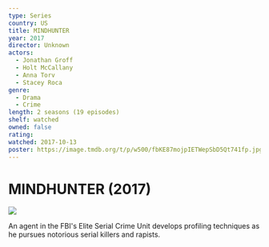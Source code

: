```yaml
---
type: Series
country: US
title: MINDHUNTER
year: 2017
director: Unknown
actors:
  - Jonathan Groff
  - Holt McCallany
  - Anna Torv
  - Stacey Roca
genre:
  - Drama
  - Crime
length: 2 seasons (19 episodes)
shelf: watched
owned: false
rating:
watched: 2017-10-13
poster: https://image.tmdb.org/t/p/w500/fbKE87mojpIETWepSbD5Qt741fp.jpg
---
```


# MINDHUNTER (2017)

![](https://image.tmdb.org/t/p/w500/fbKE87mojpIETWepSbD5Qt741fp.jpg)

An agent in the FBI's Elite Serial Crime Unit develops profiling techniques as he pursues notorious serial killers and rapists.